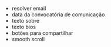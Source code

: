 ---
---
- resolver email
- data da convocatória de comunicação
- texto sobre
- texto bios
- botões para compartilhar
- smooth scroll

